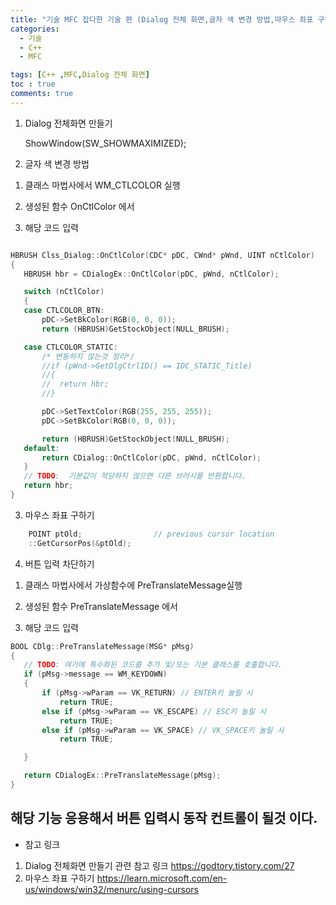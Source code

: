```yaml
---
title: "기술 MFC 잡다한 기술 편 (Dialog 전체 화면,글자 색 변경 방법,마우스 좌표 구하기), 버튼 입력 차단하기"
categories:
  - 기술
  - C++
  - MFC

tags: [C++ ,MFC,Dialog 전체 화면]
toc : true
comments: true
---
```



1. Dialog 전체화면 만들기

	ShowWindow(SW_SHOWMAXIMIZED);


2. 글자 색 변경 방법

 1) 클래스 마법사에서 WM_CTLCOLOR 실행
 2) 생성된 함수 OnCtlColor 에서

 3) 해당 코드 입력

 ```C++

HBRUSH Clss_Dialog::OnCtlColor(CDC* pDC, CWnd* pWnd, UINT nCtlColor)
{
	HBRUSH hbr = CDialogEx::OnCtlColor(pDC, pWnd, nCtlColor);

	switch (nCtlColor)
	{
	case CTLCOLOR_BTN:
		pDC->SetBkColor(RGB(0, 0, 0));
		return (HBRUSH)GetStockObject(NULL_BRUSH);

	case CTLCOLOR_STATIC:
		/* 변동하지 않는것 정리*/
		//if (pWnd->GetDlgCtrlID() == IDC_STATIC_Title)
		//{
		//	return hbr;
		//}

		pDC->SetTextColor(RGB(255, 255, 255));
		pDC->SetBkColor(RGB(0, 0, 0));

		return (HBRUSH)GetStockObject(NULL_BRUSH);
	default:
		return CDialog::OnCtlColor(pDC, pWnd, nCtlColor);
	}
	// TODO:  기본값이 적당하지 않으면 다른 브러시를 반환합니다.
	return hbr;
}

 ```

3. 마우스 좌표 구하기

```C++
	POINT ptOld;                // previous cursor location 
	::GetCursorPos(&ptOld);
```

4. 버튼 입력 차단하기

 1) 클래스 마법사에서  가상함수에 PreTranslateMessage실행
 2) 생성된 함수 PreTranslateMessage 에서

 3) 해당 코드 입력
 
 ``` C++
BOOL CDlg::PreTranslateMessage(MSG* pMsg)
{
	// TODO: 여기에 특수화된 코드를 추가 및/또는 기본 클래스를 호출합니다.
	if (pMsg->message == WM_KEYDOWN)
	{
		if (pMsg->wParam == VK_RETURN) // ENTER키 눌릴 시
			return TRUE;
		else if (pMsg->wParam == VK_ESCAPE) // ESC키 눌릴 시
			return TRUE;
		else if (pMsg->wParam == VK_SPACE) // VK_SPACE키 눌릴 시
			return TRUE;

	}

	return CDialogEx::PreTranslateMessage(pMsg);
}

 ```
  해당 기능 응용해서 버튼 입력시 동작 컨트롤이 될것 이다.
----

  * 참고 링크
  1. Dialog 전체화면 만들기 관련 참고 링크
  https://godtory.tistory.com/27 
  3. 마우스 좌표 구하기
  https://learn.microsoft.com/en-us/windows/win32/menurc/using-cursors
